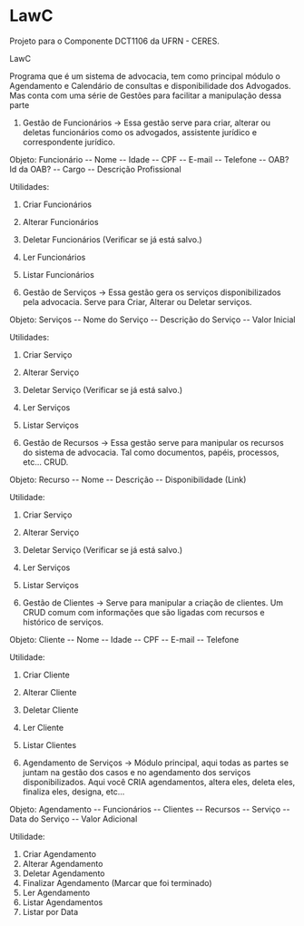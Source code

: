 # LawC
Projeto para o Componente DCT1106 da UFRN - CERES.

LawC

Programa que é um sistema de advocacia, tem como principal
módulo o Agendamento e Calendário de consultas e disponibilidade
dos Advogados. Mas conta com uma série de Gestões para facilitar
a manipulação dessa parte

1. Gestão de Funcionários
-> Essa gestão serve para criar, alterar ou deletas funcionários
como os advogados, assistente jurídico e correspondente jurídico.

Objeto: Funcionário
-- Nome
-- Idade
-- CPF
-- E-mail
-- Telefone
-- OAB? Id da OAB?
-- Cargo
-- Descrição Profissional

Utilidades:
1. Criar Funcionários
2. Alterar Funcionários
3. Deletar Funcionários  (Verificar se já está salvo.)
4. Ler Funcionários
5. Listar Funcionários

2. Gestão de Serviços
-> Essa gestão gera os serviços disponibilizados pela advocacia.
Serve para Criar, Alterar ou Deletar serviços. 

Objeto: Serviços
-- Nome do Serviço
-- Descrição do Serviço
-- Valor Inicial

Utilidades:
1. Criar Serviço
2. Alterar Serviço
3. Deletar Serviço (Verificar se já está salvo.)
4. Ler Serviços
5. Listar Serviços

3. Gestão de Recursos
-> Essa gestão serve para manipular os recursos do sistema de advocacia. 
Tal como documentos, papéis, processos, etc... CRUD.

Objeto: Recurso
-- Nome
-- Descrição
-- Disponibilidade (Link)

Utilidade:
1. Criar Serviço
2. Alterar Serviço
3. Deletar Serviço (Verificar se já está salvo.)
4. Ler Serviços
5. Listar Serviços

4. Gestão de Clientes
-> Serve para manipular a criação de clientes. Um CRUD comum com informações que são ligadas com recursos e histórico de serviços.

Objeto: Cliente
-- Nome
-- Idade
-- CPF
-- E-mail
-- Telefone

Utilidade:
1. Criar Cliente
2. Alterar Cliente
3. Deletar Cliente
4. Ler Cliente
5. Listar Clientes

5. Agendamento de Serviços
-> Módulo principal, aqui todas as partes se juntam na gestão dos casos
e no agendamento dos serviços disponibilizados. Aqui você CRIA agendamentos,
altera eles, deleta eles, finaliza eles, designa, etc...

Objeto: Agendamento
-- Funcionários
-- Clientes
-- Recursos 
-- Serviço
-- Data do Serviço
-- Valor Adicional

Utilidade:
1. Criar Agendamento
2. Alterar Agendamento
3. Deletar Agendamento
4. Finalizar Agendamento (Marcar que foi terminado)
5. Ler Agendamento
6. Listar Agendamentos
7. Listar por Data